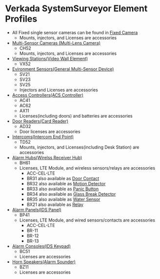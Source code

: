 # Verkada SystemSurveyor Element Profiles
* All Fixed single sensor cameras can be found in [Fixed Camera](Element%20Profiles/Fixed%20Camera-Element_Profile.xlsx)
	- Mounts, injectors, and Licenses are accessories
* [Multi-Sensor Cameras (Multi-Lens Camera)](Element%20Profiles/Multi-Lens%20Camera-Element_Profile.xlsx)
	- CH52
	- Mounts, injectors, and Licenses are accessories
* [Viewing Stations(Video Wall Element)](Element%20Profiles/Video%20Wall-Element_Profile.xlsx)
	- VX52
* [Evironment Sensors(General Multi-Sensor Device)](Element%20Profiles/General%20Multi-Sensor%20Device-Element_Profile.xlsx)
	- SV21
	- SV23
	- SV25
	- Injectors and Licenses are accessories
* [Access Controllers(ACS Controller)](Element%20Profiles/ACS%20Controller-Element_Profile.xlsx)
	- AC41
	- AC62
	- AX11
	- Licenses(including doors) and batteries are accessories
* [Door Readers(Card Reader)](Element%20Profiles/Card%20Reader-Element_Profile.xlsx)
	- AD32
	- Door licenses are accessories
* [Intercoms(Intercom End Point)](Element%20Profiles/Intercom%20End%20Point-Element_Profile.xlsx)
	- TD52
	- Mounts, injectors, and Licenses(including Desk Station) are accessories
* [Alarm Hubs(Wirelss Receiver Hub)](Element%20Profiles/Wireless%20Receiver%20Hub-Element_Profile.xlsx)
	- BH61
	- Licenses, LTE Module, and wireless sensors/relays are accessories
		- ACC-CEL-LTE
		- BR31 also available as [Door Contact](Element%20Profiles/Door%20Contact-Element_Profile.xlsx)
		- BR32 also available as [Motion Detector](Element%20Profiles/Motion%20Detector-Element_Profile.xlsx)
		- BR33 also available as [Panic Button](Element%20Profiles/Panic%20Button-Element_Profile.xlsx)
		- BR34 also available as [Glass Break Detector](Element%20Profiles/Glass%20Break%20Detector-Element_Profile.xlsx)
		- BR35 also available as [Water Sensor](Element%20Profiles/Water%20Sensor-Element_Profile.xlsx)
		- BX21 also available as [Relay](Element%20Profiles/Relay-Element_Profile.xlsx)
* [Alarm Panels(IDS Panel)](Element%20Profiles/IDS%20Panel-Element_Profile.xlsx)
	- BP41
	- Licenses, LTE Module, and wired sensors/contacts are accessories
		- ACC-CEL-LTE
		- BR-11
		- BR-12
		- BR-13
* [Alarm Consoles(IDS Keypad)](Element%20Profiles/IDS%20Keypad-Element_Profile.xlsx)
	- BC51
	- Licenses are accessories
* [Horn Speakers(Alarm Sounder)](Element%20Profiles/Alarm%20Sounder-Element_Profile.xlsx)
	- BZ11
	- Licenses are accessories
